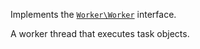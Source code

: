 Implements the [`Worker\Worker`](#workerworker) interface.

A worker thread that executes task objects.
